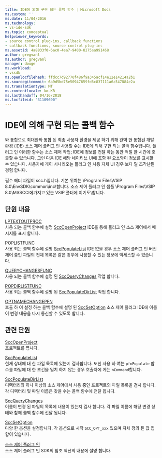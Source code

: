 ```yaml
---
title: IDE에 의해 구현 되는 콜백 함수 | Microsoft Docs
ms.custom: ''
ms.date: 11/04/2016
ms.technology:
- vs-ide-sdk
ms.topic: conceptual
helpviewer_keywords:
- source control plug-ins, callback functions
- callback functions, source control plug-ins
ms.assetid: 4a8833f0-6ac0-4ea7-9400-8275aa991468
author: gregvanl
ms.author: gregvanl
manager: douge
ms.workload:
- vssdk
ms.openlocfilehash: ffdcc7d92770f486f9a345acf14e12e14214a2b1
ms.sourcegitcommit: 6a9d5bd75e50947659fd6c837111a6a547884e2a
ms.translationtype: MT
ms.contentlocale: ko-KR
ms.lasthandoff: 04/16/2018
ms.locfileid: "31109690"
---
```

# <a name="callback-functions-implemented-by-the-ide"></a>IDE에 의해 구현 되는 콜백 함수
와 통합으로 최대한와 통합 된 최종 사용자 환경을 제공 하기 위해 완벽 한 통합된 개발 환경 (IDE) 소스 제어 플러그 인 사용할 수는 IDE에 의해 구현 되는 콜백 함수입니다. 플러그 인 이러한 함수는 소스 제어 작업; IDE에 정보를 전달 하는 동안 적절 한 시간에 호출할 수 있습니다. 그런 다음 IDE 해당 네이티브 UI에 포함 된 요소와이 정보를 표시할 수 있습니다. 사용자에 게이 시나리오는 플러그 인 사용 자체 UI 경우 보다 덜 조각난된 경험 합니다.  
  
 필수 헤더 파일이 scc.h입니다. 기본 위치는 \Program Files\VSIP 8.0\EnvSDK\common\inc\\합니다. 소스 제어 플러그 인 샘플 \Program Files\VSIP 8.0\MSSCCI에가지고 있는 VSIP 폴더에 이기도\\합니다.  
  
## <a name="in-this-section"></a>단원 내용  
 [LPTEXTOUTPROC](../extensibility/lptextoutproc.md)  
 사용 되는 콜백 함수에 설명 [SccOpenProject](../extensibility/sccopenproject-function.md) IDE를 통해 플러그 인 소스 제어에서 메시지를 표시 합니다.  
  
 [POPLISTFUNC](../extensibility/poplistfunc.md)  
 사용 되는 콜백 함수에 설명 [SccPopulateList](../extensibility/sccpopulatelist-function.md) IDE 없을 경우 소스 제어 플러그 인 버전 제어 중인 파일의 전체 목록은 같은 경우에 사용할 수 있는 정보에 액세스할 수 있습니다.  
  
 [QUERYCHANGESFUNC](../extensibility/querychangesfunc.md)  
 사용 되는 콜백 함수에 설명 된 [SccQueryChanges](../extensibility/sccquerychanges-function.md) 작업 합니다.  
  
 [POPDIRLISTFUNC](../extensibility/popdirlistfunc.md)  
 사용 되는 콜백 함수에 설명 된 [SccPopulateDirList](../extensibility/sccpopulatedirlist-function.md) 작업 합니다.  
  
 [OPTNAMECHANGEPFN](../extensibility/optnamechangepfn.md)  
 호출 하 여 설정 하는 콜백 함수에 설명 된 [SccSetOption](../extensibility/sccsetoption-function.md) 소스 제어 플러그 IDE에 이름이 변경 내용을 다시 통신할 수 있도록 합니다.  
  
## <a name="related-sections"></a>관련 단원  
 [SccOpenProject](../extensibility/sccopenproject-function.md)  
 프로젝트를 엽니다.  
  
 [SccPopulateList](../extensibility/sccpopulatelist-function.md)  
 현재 상태에 대 한 파일 목록에 있는지 검사합니다. 또한 사용 하 여는 `pfnPopulate` 함수를 파일에 대 한 조건을 일치 하지 않는 경우 호출자에 게는 `nCommand`합니다.  
  
 [SccPopulateDirList](../extensibility/sccpopulatedirlist-function.md)  
 디렉터리와 하나 이상의 소스 제어에서 사용 중인 프로젝트의 파일 목록을 검사 합니다. 각 디렉터리 및 파일 이름은 찾을 수는 콜백 함수에 전달 됩니다.  
  
 [SccQueryChanges](../extensibility/sccquerychanges-function.md)  
 이름이 변경 된 파일의 목록에 내용이 있는지 검사 합니다. 각 파일 이름에 해당 변경 상태와 함께 콜백 함수에 전달 됩니다.  
  
 [SccSetOption](../extensibility/sccsetoption-function.md)  
 다양 한 옵션을 설정합니다. 각 옵션으로 시작 `SCC_OPT_xxx` 있으며 자체 정의 된 값 집합이 있습니다.  
  
 [소스 제어 플러그 인](../extensibility/source-control-plug-ins.md)  
 소스 제어 플러그 인 SDK의 참조 섹션의 내용에 설명 합니다.